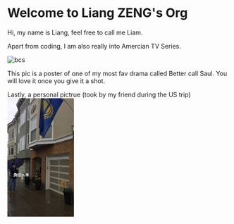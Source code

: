 # Welcome to Liang ZENG's Org

Hi, my name is Liang, feel free to call me Liam.

Apart from coding, I am also really into Amercian TV Series.

<img src="assets/bcs.jpg" alt="bcs" width="30%" />

This pic is a poster of one of my most fav drama called Better call Saul. You will love it once you give it a shot.

Lastly, a personal pictrue (took by my friend during the US trip)
<img src="assets/sf.png" alt="sf" width="30%" />
